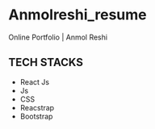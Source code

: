 # Anmolreshi_resume
 Online Portfolio | Anmol Reshi
 <br/>
## TECH STACKS
- React Js 
- Js
- CSS
- Reacstrap
- Bootstrap
